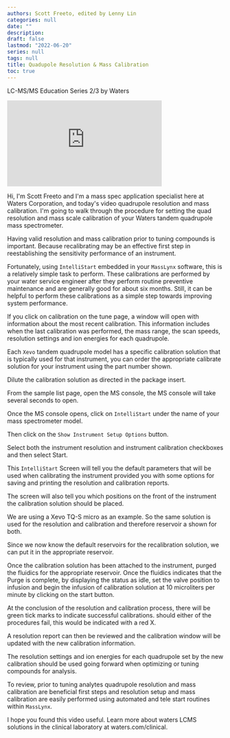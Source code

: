 ```yaml
---
authors: Scott Freeto, edited by Lenny Lin
categories: null
date: ""
description: 
draft: false
lastmod: "2022-06-20"
series: null
tags: null
title: Quadupole Resolution & Mass Calibration
toc: true
---
```

LC-MS/MS Education Series 2/3 by Waters  

<iframe width="360" height="200" src="https://www.youtube.com/embed/vkT0nrbeoDY" title="LC-MS/MS Education Series: Quadrupole Resolution and Mass Calibration" frameborder="0" allow="accelerometer; autoplay; clipboard-write; encrypted-media; gyroscope; picture-in-picture" allowfullscreen></iframe>
<!--more-->

Hi, I'm Scott Freeto and I'm a mass spec application specialist here at Waters Corporation, and today's video quadrupole resolution and mass calibration. I'm going to walk through the procedure for setting the quad resolution and mass scale calibration of your Waters tandem quadrupole mass spectrometer.  

Having valid resolution and mass calibration prior to tuning compounds is important. Because recalibrating may be an effective first step in reestablishing the sensitivity performance of an instrument.  

Fortunately, using `IntelliStart` embedded in your `MassLynx` software, this is a relatively simple task to perform. These calibrations are performed by your water service engineer after they perform routine preventive maintenance and are generally good for about six months. Still, it can be helpful to perform these calibrations as a simple step towards improving system performance.  

If you click on calibration on the tune page, a window will open with information about the most recent calibration. This information includes when the last calibration was performed, the mass range, the scan speeds, resolution settings and ion energies for each quadrupole.  

Each `Xevo` tandem quadrupole model has a specific calibration solution that is typically used for that instrument, you can order the appropriate calibrate solution for your instrument using the part number shown.  

Dilute the calibration solution as directed in the package insert.  

From the sample list page, open the MS console, the MS console will take several seconds to open.  

Once the MS console opens, click on `IntelliStart` under the name of your mass spectrometer model.  

Then click on the `Show Instrument Setup Options` button.  

Select both the instrument resolution and instrument calibration checkboxes and then select Start.  

This `IntelliStart` Screen will tell you the default parameters that will be used when calibrating the instrument provided you with some options for saving and printing the resolution and calibration reports.  

The screen will also tell you which positions on the front of the instrument the calibration solution should be placed.  

We are using a Xevo TQ-S micro as an example. So the same solution is used for the resolution and calibration and therefore reservoir a shown for both.  

Since we now know the default reservoirs for the recalibration solution, we can put it in the appropriate reservoir.  

Once the calibration solution has been attached to the instrument, purged the fluidics for the appropriate reservoir. Once the fluidics indicates that the Purge is complete, by displaying the status as idle, set the valve position to infusion and begin the infusion of calibration solution at 10 microliters per minute by clicking on the start button.  

At the conclusion of the resolution and calibration process, there will be green tick marks to indicate successful calibrations. should either of the procedures fail, this would be indicated with a red X.  

A resolution report can then be reviewed and the calibration window will be updated with the new calibration information.  

The resolution settings and ion energies for each quadrupole set by the new calibration should be used going forward when optimizing or tuning compounds for analysis.   

To review, prior to tuning analytes quadrupole resolution and mass calibration are beneficial first steps and resolution setup and mass calibration are easily performed using automated and tele start routines within `MassLynx`.   

I hope you found this video useful. Learn more about waters LCMS solutions in the clinical laboratory at waters.com/clinical.
